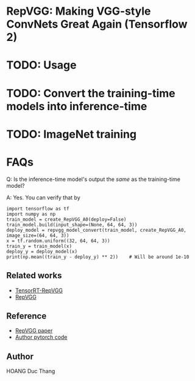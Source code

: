 # RepVGG: Making VGG-style ConvNets Great Again (Tensorflow 2)

# TODO: Usage


# TODO: Convert the training-time models into inference-time


# TODO: ImageNet training


# FAQs

Q: Is the inference-time model's output the _same_ as the training-time model?

A: Yes. You can verify that by
```
import tensorflow as tf
import numpy as np
train_model = create_RepVGG_A0(deploy=False)
train_model.build(input_shape=(None, 64, 64, 3))
deploy_model = repvgg_model_convert(train_model, create_RepVGG_A0, image_size=(64, 64, 3))
x = tf.random.uniform((32, 64, 64, 3))
train_y = train_model(x)
deploy_y = deploy_model(x)
print(np.mean((train_y - deploy_y) ** 2))    # Will be around 1e-10
```

## Related works
* [TensorRT-RepVGG](https://github.com/upczww/TensorRT-RepVGG)
* [RepVGG](https://github.com/megvii-model/RepVGG)

## Reference
* [RepVGG paper](https://arxiv.org/pdf/2101.03697.pdf)
* [Author pytorch code](https://github.com/DingXiaoH/RepVGG)

## Author
HOANG Duc Thang